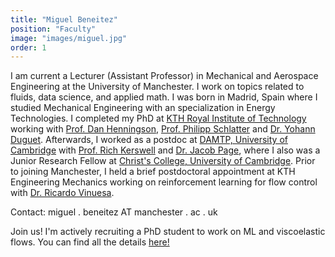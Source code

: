 ```yaml
---
title: "Miguel Beneitez"
position: "Faculty"
image: "images/miguel.jpg"
order: 1
---
```


I am current a Lecturer (Assistant Professor) in Mechanical and Aerospace Engineering at the University of Manchester. I work on topics related to fluids, data science, and applied math. I was born in Madrid, Spain where I studied Mechanical Engineering with an specialization in Energy Technologies. I completed my PhD at [KTH Royal Institute of Technology](https://www.kth.se) working with [Prof. Dan Henningson](https://www.mech.kth.se/~henning/), [Prof. Philipp Schlatter](https://www.lstm.tf.fau.de/person/philipp-schlatter/) and [Dr. Yohann Duguet](https://perso.limsi.fr/duguet/). Afterwards, I worked as a postdoc at [DAMTP, University of Cambridge](https://www.damtp.cam.ac.uk) with [Prof. Rich Kerswell](https://www.damtp.cam.ac.uk/user/rrk26/) and [Dr. Jacob Page](https://www.jacob-page.com), where I also was a Junior Research Fellow at [Christ's College, University of Cambridge](https://www.christs.cam.ac.uk). Prior to joining Manchester, I held a brief postdoctoral appointment at KTH Engineering Mechanics working on reinforcement learning for flow control with [Dr. Ricardo Vinuesa](https://www.vinuesalab.com).

Contact: miguel . beneitez AT manchester . ac . uk

Join us! I'm actively recruiting a PhD student to work on ML and viscoelastic flows. You can find all the details [here!](https://www.findaphd.com/phds/project/data-driven-approaches-to-viscoelastic-flow-control/?p184706)